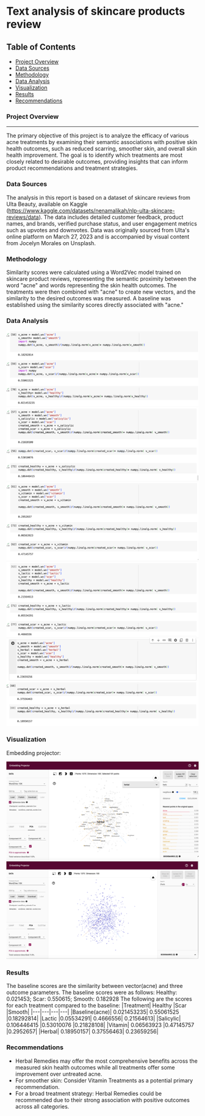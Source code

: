 # Text analysis of skincare products review

## Table of Contents

- [Project Overview](#project-overview)
- [Data Sources](#data-sources)
- [Methodology](#methodology)
- [Data Analysis](#data-analysis)
- [Visualization](#visualization)
- [Results](#results)
- [Recommendations](#recommendations)

### Project Overview
---

The primary objective of this project is to analyze the efficacy of various acne treatments by examining their semantic associations with positive skin health outcomes, such as reduced scarring, smoother skin, and overall skin health improvement. The goal is to identify which treatments are most closely related to desirable outcomes, providing insights that can inform product recommendations and treatment strategies.



### Data Sources

The analysis in this report is based on a dataset of skincare reviews from Ulta Beauty, available on Kaggle (https://www.kaggle.com/datasets/nenamalikah/nlp-ulta-skincare-reviews/data). The data includes detailed customer feedback, product names, and brands, verified purchase status, and user engagement metrics such as upvotes and downvotes. Data was originally sourced from Ulta's online platform on March 27, 2023 and is accompanied by visual content from Jocelyn Morales on Unsplash.

### Methodology

Similarity scores were calculated using a Word2Vec model trained on skincare product reviews, representing the semantic proximity between the word "acne" and words representing the skin health outcomes. The treatments were then combined with "acne" to create new vectors, and the similarity to the desired outcomes was measured. A baseline was established using the similarity scores directly associated with "acne."

### Data Analysis

![Data Analysis](/images/Picture1.png)
<img src="/images/Picture2.png">
<img src="/images/Picture3.png">
<img src="/images/Picture4.png">
<img src="/images/Picture5.png">



### Visualization

Embedding projector:

<img src="/images/projector1.png">
<img src="/images/projector2.png">


### Results

The baseline scores are the similarity between vector(acne) and three outcome parameters. The baseline scores were as follows:
Healthy: 0.021453; Scar: 0.550615; Smooth: 0.182928
The following are the scores for each treatment compared to the baseline:
|Treatment|	Healthy	|Scar	|Smooth|
|---|---|---|---|
|Baseline(acne)|	0.021453235|	0.55061525	|0.18292814|
|Lactic	|0.05534291|	0.4666556|	0.21564613|
|Salicylic|	0.106446415	|0.53010076	|0.21828108|
|Vitamin|	0.06563923	|0.47145757	|0.2952657|
|Herbal| 	0.18950157|	0.37556463|	0.23659256|

### Recommendations

- Herbal Remedies may offer the most comprehensive benefits across the measured skin health outcomes while all treatments offer some improvement over untreated acne. 
- For smoother skin: Consider Vitamin Treatments as a potential primary recommendation.
- For a broad treatment strategy: Herbal Remedies could be recommended due to their strong association with positive outcomes across all categories.


